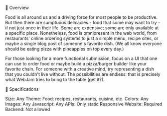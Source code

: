 🔖 Overview

Food is all around us and a driving force for most people to be productive. But then there are sumptuous delicacies - food that some may want to try - if not just once in their life. Some are expensive; some are only available at a specific place. Nonetheless, food is omnipresent in the web world, from restaurants' online ordering systems to just a simple menu, recipe sites, or maybe a single blog post of someone's favorite dish. (We all know everyone should be eating pizza with pineapples on top every day.)

For those looking for a more functional submission, focus on a UI that one can use to order food or maybe build a pizza/burger builder like your favorite chain. For someone with a creative mind, try representing a dish that you couldn't live without. The possibilities are endless: that is precisely what WebJam tries to bring to the table (get it?).

📏 Specifications

Size: Any
Theme: Food: recipes, restaurants, cuisine, etc.
Colors: Any
Images: Any
Javascript: Any
APIs: Only static
Responsive Website: Required
Backend: Not allowed
